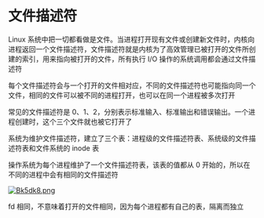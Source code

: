 # 文件描述符

Linux 系统中把一切都看做是文件。当进程打开现有文件或创建新文件时，内核向进程返回一个文件描述符，文件描述符就是内核为了高效管理已被打开的文件所创建的索引，用来指向被打开的文件，所有执行 I/O 操作的系统调用都会通过文件描述符

每个文件描述符会与一个打开的文件相对应，不同的文件描述符也可能指向同一个文件，相同的文件可以被不同的进程打开，也可以在同一个进程被多次打开

常见的文件描述符是 0、1、2，分别表示标准输入、标准输出和错误输出。一个进程创建时，这个三个文件就也被它打开了

系统为维护文件描述符，建立了三个表：进程级的文件描述符表、系统级的文件描述符表和文件系统的 inode 表

操作系统为每个进程维护了一个文件描述符表，该表的值都从 0 开始的，所以在不同的进程中会有相同的文件描述符

[![Bk5dk8.png](https://s1.ax1x.com/2020/10/23/Bk5dk8.png)](https://imgchr.com/i/Bk5dk8)

fd 相同，不意味着打开的文件相同，因为每个进程都有自己的表，隔离而独立

